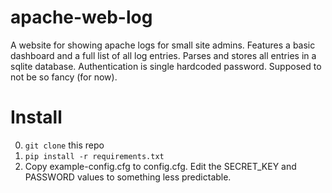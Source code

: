 # apache-web-log
A website for showing apache logs for small site admins. Features a basic
dashboard and a full list of all log entries. Parses and stores all entries in a
sqlite database. Authentication is single hardcoded password. Supposed to not be so
fancy (for now).

# Install
0. `git clone` this repo
1. `pip install -r requirements.txt`
2. Copy example-config.cfg to config.cfg. Edit the SECRET_KEY and PASSWORD values
to something less predictable.
